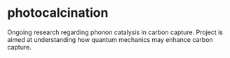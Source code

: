 # photocalcination
Ongoing research regarding phonon catalysis in carbon capture. Project is aimed at understanding how quantum mechanics may enhance carbon capture.
